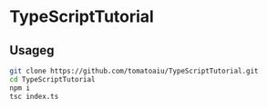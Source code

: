 # TypeScriptTutorial

## Usageg
```sh
git clone https://github.com/tomatoaiu/TypeScriptTutorial.git
cd TypeScriptTutorial
npm i
tsc index.ts
```

